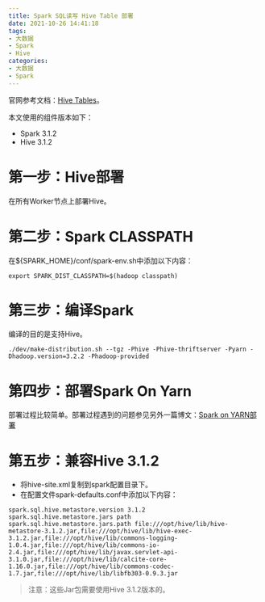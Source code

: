 ```yaml
---
title: Spark SQL读写 Hive Table 部署
date: 2021-10-26 14:41:18
tags:
- 大数据
- Spark
- Hive
categories:
- 大数据
- Spark
---
```


官网参考文档：[Hive Tables](http://spark.apache.org/docs/3.1.2/sql-data-sources-hive-tables.html)。

本文使用的组件版本如下：

- Spark 3.1.2
- Hive 3.1.2

# 第一步：Hive部署

在所有Worker节点上部署Hive。

# 第二步：Spark CLASSPATH

在${SPARK_HOME}/conf/spark-env.sh中添加以下内容：

```Shell
export SPARK_DIST_CLASSPATH=$(hadoop classpath)
```

# 第三步：编译Spark

编译的目的是支持Hive。

```Shell
./dev/make-distribution.sh --tgz -Phive -Phive-thriftserver -Pyarn -Dhadoop.version=3.2.2 -Phadoop-provided
```

# 第四步：部署Spark On Yarn

部署过程比较简单。部署过程遇到的问题参见另外一篇博文：[Spark on YARN部署](https://www.zhangjc.com/2021/10/25/Spark-on-YARN%E9%83%A8%E7%BD%B2/)

# 第五步：兼容Hive 3.1.2

- 将hive-site.xml复制到spark配置目录下。
- 在配置文件spark-defaults.conf中添加以下内容：

```Conf
spark.sql.hive.metastore.version 3.1.2
spark.sql.hive.metastore.jars path
spark.sql.hive.metastore.jars.path file:///opt/hive/lib/hive-metastore-3.1.2.jar,file:///opt/hive/lib/hive-exec-3.1.2.jar,file:///opt/hive/lib/commons-logging-1.0.4.jar,file:///opt/hive/lib/commons-io-2.4.jar,file:///opt/hive/lib/javax.servlet-api-3.1.0.jar,file:///opt/hive/lib/calcite-core-1.16.0.jar,file:///opt/hive/lib/commons-codec-1.7.jar,file:///opt/hive/lib/libfb303-0.9.3.jar
```

> 注意：这些Jar包需要使用Hive 3.1.2版本的。